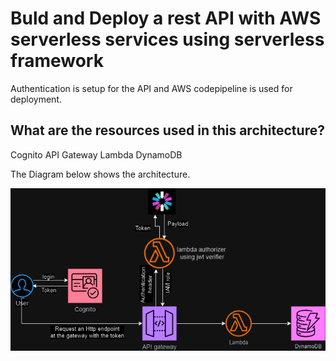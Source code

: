 # Buld and Deploy a rest API with AWS serverless services using serverless framework

Authentication is setup for the API and AWS codepipeline is used for deployment.

## What are the resources used in this architecture?

Cognito
API Gateway
Lambda
DynamoDB

The Diagram below shows the architecture.

![My Awesome Logo](lambda_authorizer.png)